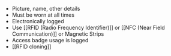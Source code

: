 - Picture, name, other details
- Must be worn at all times
- Electronically logged
- Use [[RFID (Radio Frequency Identifier)]] or [[NFC (Near Field Communication)]] or Magnetic Strips
- Access badge usage is logged
- [[RFID cloning]]